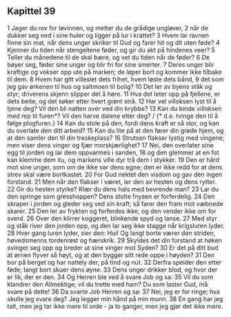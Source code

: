 ## Kapittel 39

1 Jager du rov for løvinnen, og metter du de grådige ungløver,
2 når de dukker seg ned i sine huler og ligger på lur i krattet?
3 Hvem lar ravnen finne sin mat, når dens unger skriker til Gud og farer hit og dit uten føde?
4 Kjenner du tiden når stengeitene føder, og gir du akt på hindenes veer?
5 Teller du månedene til de skal bære, og vet du tiden når de føder?
6 De bøyer seg, føder sine unger og blir fri for sine smerter.
7 Deres unger blir kraftige og vokser opp ute på marken; de løper bort og kommer ikke tilbake til dem.
8 Hvem har gitt villeslet dets frihet, hvem løste dets bånd,
9 det som jeg gav ørkenen til hus og saltmoen til bolig?
10 Det ler av byens ståk og styr; driverens skjenn slipper det å høre.
11 Hva det leter opp på fjellene, er dets beite, og det søker etter hvert grønt strå.
12 Har vel villoksen lyst til å tjene deg? Vil den bli natten over ved din krybbe?
13 Kan du binde villoksen med rep til furen*? Vil den harve dalene etter deg? / {* d.e. tvinge den til å følge plogfuren.}
14 Kan du stole på den, fordi dens kraft er så stor, og kan du overlate den ditt arbeid?
15 Kan du lite på at den fører din grøde hjem, og at den samler den til din treskeplass?
16 Strutsen flakser lystig med vingene; men viser dens vinger og fjær morskjærlighet?
17 Nei, den overlater sine egg til jorden og lar dem oppvarmes i sanden,
18 og den glemmer at en fot kan klemme dem itu, og markens ville dyr trå dem i stykker.
19 Den er hård mot sine unger, som om de ikke var dens egne; den er ikke redd for at dens strev skal være bortkastet.
20 For Gud nektet den visdom og gav den ingen forstand.
21 Men når den flakser i været, ler den av hesten og dens rytter.
22 Gir du hesten styrke? Klær du dens hals med bevrende man?
23 Lar du den springe som gresshoppen? Dens stolte fnysen er forferdelig.
24 Den skraper i jorden og gleder seg ved sin kraft; så farer den fram mot væbnede skarer.
25 Den ler av frykten og forferdes ikke, og den vender ikke om for sverd.
26 Over den klirrer koggeret, blinkende spyd og lanse.
27 Med styr og ståk river den jorden opp, og den lar seg ikke stagge når krigsluren lyder.
28 Hver gang luren lyder, sier den: Hui! Og langt borte værer den striden, høvedsmenns tordenrøst og hærskrik.
29 Skyldes det din forstand at høken svinger seg opp og breder ut sine vinger mot Syden?
30 Er det på ditt bud at ørnen flyver så høyt, og at den bygger sitt rede oppe i høyden?
31 Den bor på berget og har nattely der, på tind og nut.
32 Derfra speider den etter føde; langt bort skuer dens øyne.
33 Dens unger drikker blod, og hvor der er lik, der er den.
34 Og Herren ble ved å svare Job og sa:
35 Vil du som klandrer den Allmektige, vil du trette med ham? Du som laster Gud, må svare på dette!
36 Da svarte Job Herren og sa:
37 Nei, jeg er for ringe; hva skulle jeg svare deg? Jeg legger min hånd på min munn.
38 En gang har jeg talt, men jeg tar ikke mere til orde - ja to ganger, men jeg gjør det ikke mere.
